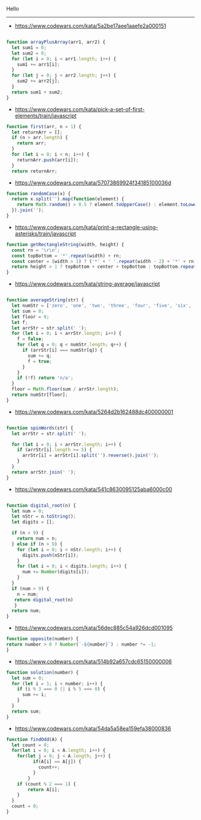 Hello

--------------

* https://www.codewars.com/kata/5a2be17aee1aaefe2a000151

```javascript

function arrayPlusArray(arr1, arr2) {
  let sum1 = 0;
  let sum2 = 0;
  for (let i = 0; i < arr1.length; i++) {
    sum1 += arr1[i];
  }
  for (let j = 0; j < arr2.length; j++) {
    sum2 += arr2[j];
  }
  return sum1 + sum2;
}
```

* https://www.codewars.com/kata/pick-a-set-of-first-elements/train/javascript

```javascript
function first(arr, n = 1) {
  let returnArr = [];
  if (n > arr.length) {
    return arr;
  }
  for (let i = 0; i < n; i++) {
    returnArr.push(arr[i]);
  }
  return returnArr;
```

* https://www.codewars.com/kata/57073869924f34185100036d

```javascript
function randomCase(x) {
  return x.split('').map(function(element) {
    return Math.random() > 0.5 ? element.toUpperCase() : element.toLowerCase();
  }).join('');
}
```

* https://www.codewars.com/kata/print-a-rectangle-using-asterisks/train/javascript

```javascript
function getRectangleString(width, height) {
  const rn = '\r\n';
  const topBottom = '*'.repeat(width) + rn;
  const center = (width > 1) ? ('*' + ' '.repeat(width - 2) + '*' + rn).repeat(height - 2) : '';
  return height > 1 ? topBottom + center + topBottom : topBottom.repeat(height);
}
```
* https://www.codewars.com/kata/string-average/javascript

```javascript

function averageString(str) {
  let numStr = ['zero', 'one', 'two', 'three', 'four', 'five', 'six', 'seven', 'eight', 'nine'];
  let sum = 0;
  let floor = 0;
  let f;
  let arrStr = str.split(' ');
  for (let i = 0; i < arrStr.length; i++) {
    f = false;
    for (let q = 0; q < numStr.length; q++) {
      if (arrStr[i] === numStr[q]) {
        sum += q;
        f = true;
      }
    }
    if (!f) return 'n/a';
  }
  floor = Math.floor(sum / arrStr.length);
  return numStr[floor];
}
```

* https://www.codewars.com/kata/5264d2b162488dc400000001

```javascript

function spinWords(str) {
  let arrStr = str.split(' ');

  for (let i = 0; i < arrStr.length; i++) {
    if (arrStr[i].length >= 5) {
      arrStr[i] = arrStr[i].split('').reverse().join('');
    }
  }
  return arrStr.join(' ');
}
```
* https://www.codewars.com/kata/541c8630095125aba6000c00

```javascript

function digital_root(n) {
  let num = 0;
  let nStr = n.toString();
  let digits = [];

  if (n < 9) {
    return num = n;
  } else if (n > 9) {
    for (let i = 0; i < nStr.length; i++) {
      digits.push(nStr[i]);
    }
    for (let i = 0; i < digits.length; i++) {
      num += Number(digits[i]);
    }
  }
  if (num > 9) {
    n = num;
   return digital_root(n)
   }
  return num;
}
```
* https://www.codewars.com/kata/56dec885c54a926dcd001095

```javascript
function opposite(number) {
return number > 0 ? Number(`-${number}`) : number *= -1;
}
```
* https://www.codewars.com/kata/514b92a657cdc65150000006

```javascript
function solution(number) {
  let sum = 0;
  for (let i = 1; i < number; i++) {
    if (i % 3 === 0 || i % 5 === 0) {
      sum += i;
    }
  }
  return sum;
}
```

* https://www.codewars.com/kata/54da5a58ea159efa38000836

```javascript
function findOdd(A) {
  let count = 0;
  for(let i = 0; i < A.length; i++) {
    for(let j = 0; j < A.length; j++) {
          if(A[i] == A[j]) {
            count++;
          }
        }
    if (count % 2 === 1) {
        return A[i];
    }
  }
  count = 0;
}
```

